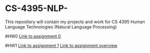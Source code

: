 # CS-4395-NLP-
This repository will contain my projects and work for CS 4395 Human Language Technologies (Natural Language Processing)

#HW0
[Link to assignment 0](Assignment_1_cs_4395_.pdf)

#HW1
[Link to assignment 1](/Users/ghaida/Documents/GitHub/CS-4395-NLP-/homework1/hw1_gsa200000.py) [Link to assignment overview](hw1_gsa20000.pdf)